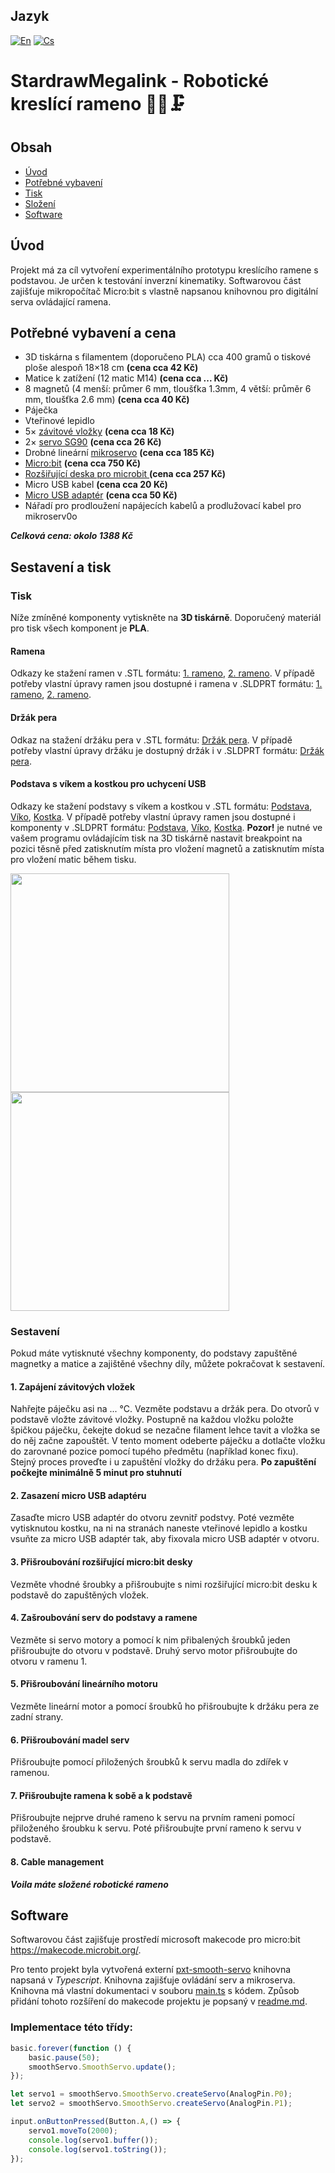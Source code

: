 ## Jazyk
[![En](https://img.shields.io/badge/lang-en-blue)](https://github.com/pslib-cz/2022-p2a-mme-pppp-Kraus-Ivan/blob/main/README.md)
[![Cs](https://img.shields.io/badge/lang-cs-red)](https://github.com/pslib-cz/2022-p2a-mme-pppp-Kraus-Ivan/blob/main/README.cs.md)


# StardrawMegalink - Robotické kreslící rameno :tokyo_tower::mechanical_arm::clamp:

## Obsah

- [Úvod](#Úvod)
- [Potřebné vybavení](#Potřebné-vybavení)
- [Tisk](#tiskprinter)
- [Složení](#Složení)
- [Software](#Software)


## Úvod
Projekt má za cíl vytvoření experimentálního prototypu kreslícího ramene s podstavou. Je určen k testování inverzní kinematiky. Softwarovou část zajišťuje mikropočítač Micro:bit s vlastně napsanou knihovnou pro digitální serva ovládající ramena.


## Potřebné vybavení a cena
- 3D tiskárna s filamentem (doporučeno PLA) cca 400 gramů o tiskové ploše alespoň 18×18 cm **(cena cca 42 Kč)**
- Matice k zatížení (12 matic M14) **(cena cca ... Kč)**
- 8 magnetů (4 menší: průmer 6 mm, tloušťka 1.3mm, 4 větší: průměr 6 mm, tloušťka 2.6 mm) **(cena cca 40 Kč)**
- Páječka 
- Vteřinové lepidlo
- 5× [závitové vložky](https://eshop.sharplayers.cz/p/zavitove-vlozky-m3?gclid=CjwKCAjwsvujBhAXEiwA_UXnACFnVo32Ehh4C0-VzjGK4OnDROmtyTXOmKyot6yBNGM73W3FBH5FuBoCpv0QAvD_BwE#1555) **(cena cca 18 Kč)**
- 2× [servo SG90](https://www.aliexpress.com/item/4000903254039.html) **(cena cca 26 Kč)**
- Drobné lineární [mikroservo](https://www.aliexpress.com/item/1005004339409489.html?pdp_npi=2%40dis%21USD%21US%20%248.43%21US%20%248.43%21%21%21%21%21%402103242516849089387838247e4354%2112000028817829408%21btf&_t=pvid:decffea6-7b81-4ac8-801d-0f80278e7e29&afTraceInfo=1005004339409489__pc__pcBridgePPC__xxxxxx__1684908939&spm=a2g0o.ppclist.product.mainProduct) **(cena cca 185 Kč)**
- [Micro:bit](https://www.amazon.com/GeeekPi-Micro-Original-Batteries-Programming/dp/B0BB6T186P/ref=sr_1_1_sspa?keywords=micro+bit&qid=1686042679&sr=8-1-spons&psc=1&spLa=ZW5jcnlwdGVkUXVhbGlmaWVyPUExR1hMUzlaRkk4M0ZZJmVuY3J5cHRlZElkPUEwMzU5NDcxMjZDVzZWNjFaVkRFVCZlbmNyeXB0ZWRBZElkPUEwNTc5NTI5QVlLVFU0VEMwN1MyJndpZGdldE5hbWU9c3BfYXRmJmFjdGlvbj1jbGlja1JlZGlyZWN0JmRvTm90TG9nQ2xpY2s9dHJ1ZQ==) **(cena cca 750 Kč)**
- [Rozšiřující deska pro microbit
](https://campaign.aliexpress.com/wow/gcp/tesla-pc-new/index?UTABTest=aliabtest377151_530968&src=google&src=google&albch=shopping&acnt=494-037-6276&slnk=&plac=&mtctp=&albbt=Google_7_shopping&albagn=888888&isSmbAutoCall=false&needSmbHouyi=false&albcp=19374404636&albag=&trgt=&crea=en32919813638&netw=x&device=c&albpg=&albpd=en32919813638&gad=1&gclid=CjwKCAjw1YCkBhAOEiwA5aN4AWF3JHqWqZg_oN6JqZttoZp75ZzobjrEqrCE3kOS40wbZjK0dLMC1BoCTrcQAvD_BwE&gclsrc=aw.ds&aff_fcid=ddc743c6ce104a35bf6536f50c1ff099-1686125398647-02721-UneMJZVf&aff_fsk=UneMJZVf&aff_platform=aaf&sk=UneMJZVf&aff_trace_key=ddc743c6ce104a35bf6536f50c1ff099-1686125398647-02721-UneMJZVf&terminal_id=284860dbb5e14a15ad06232ddc3eb903&wh_weex=true&wx_navbar_hidden=true&wx_navbar_transparent=true&ignoreNavigationBar=true&wx_statusbar_hidden=true&bt_src=ppc_direct_lp&scenario=pcBridgePPC&productId=32919813638&OLP=1085100208_f_group2&o_s_id=1085100208) **(cena cca 257 Kč)**
- Micro USB kabel **(cena cca 20 Kč)**
- [Micro USB adaptér](https://www.aliexpress.com/item/1005002500157420.html) **(cena cca 50 Kč)**
- Nářadí pro prodloužení napájecích kabelů a prodlužovací kabel pro mikroserv0o
 
***Celková cena: okolo 1388 Kč***


## Sestavení a tisk

### Tisk
Níže zmíněné komponenty vytiskněte na **3D tiskárně**.
Doporučený materiál pro tisk všech komponent je **PLA**.

#### Ramena
Odkazy ke stažení ramen v .STL formátu: [1. rameno](./MODELS/models/STARDRAWMEGALINK_arm-1.STL), [2. rameno](./MODELS/models/STARDRAWMEGALINK_arm-2.STL).
V případě potřeby vlastní úpravy ramen jsou dostupné i ramena v .SLDPRT formátu: [1. rameno](./MODELS/solidworks_models/STARDRAWMEGALINK_arm-1.SLDPRT), [2. rameno](./MODELS/solidworks_models/STARDRAWMEGALINK_arm-2.SLDPRT).

#### Držák pera
Odkaz na stažení držáku pera v .STL formátu: [Držák pera](./MODELS/models/STARDRAWMEGALINK_pen-grabber.stl).
V případě potřeby vlastní úpravy držáku je dostupný držák i v .SLDPRT formátu: [Držák pera](./MODELS/solidworks_models/STARDRAWMEGALINK_pen-grabber.SLDPRT).

#### Podstava s víkem a kostkou pro uchycení USB
Odkazy ke stažení podstavy s víkem a kostkou v .STL formátu: [Podstava](./MODELS/models/STARDRAWMEGALINK_base.STL), [Víko](./MODELS/models/STARDRAWMEGALINK_base--cover.STL), [Kostka](./MODELS/models/STARDRAWMEGALINK_usb--block.STL). 
V případě potřeby vlastní úpravy ramen jsou dostupné i komponenty v .SLDPRT formátu: [Podstava](./MODELS/solidworks_models/STARDRAWMEGALINK_base.SLDPRT), [Víko](./MODELS/solidworks_models/STARDRAWMEGALINK_base--cover.SLDPRT), [Kostka](./MODELS/models/STARDRAWMEGALINK_usb--block.SLDPRT).
**Pozor!** je nutné ve vašem programu ovládajícím tisk na 3D tiskárně nastavit breakpoint na pozici těsně před zatisknutím místa pro vložení magnetů a zatisknutím místa pro vložení matic během tisku.


<img src="https://github.com/pslib-cz/2022-p2a-mme-pppp-Kraus-Ivan/blob/main/images/20230614_074527.jpg" width="350" height="350">

<img src="https://github.com/pslib-cz/2022-p2a-mme-pppp-Kraus-Ivan/blob/main/images/20230614_113205.jpg" width="350" height="350">

### Sestavení
Pokud máte vytisknuté všechny komponenty, do podstavy zapuštěné magnetky a matice a zajištěné všechny díly, můžete pokračovat k sestavení.

#### 1. Zapájení závitových vložek
Nahřejte páječku asi na ... °C. Vezměte podstavu a držák pera. Do otvorů v podstavě vložte závitové vložky. Postupně na každou vložku položte špičkou páječku, čekejte dokud se nezačne filament lehce tavit a vložka se do něj začne zapouštět. V tento moment odeberte páječku a dotlačte vložku do zarovnané pozice pomocí tupého předmětu (například konec fixu). Stejný proces proveďte i u zapuštění vložky do držáku pera. **Po zapuštění počkejte minimálně 5 minut pro stuhnutí**

#### 2. Zasazení micro USB adaptéru
Zasaďte micro USB adaptér do otvoru zevnitř podstvy. Poté vezměte vytisknutou kostku, na ni na stranách naneste vteřinové lepidlo a kostku vsuňte za micro USB adaptér tak, aby fixovala micro USB adaptér v otvoru.

#### 3. Přišroubování rozšiřující micro:bit desky
Vezměte vhodné šroubky a přišroubujte s nimi rozšiřující micro:bit desku k podstavě do zapuštěných vložek.

#### 4. Zašroubování serv do podstavy a ramene
Vezměte si servo motory a pomocí k nim přibalených šroubků jeden přišroubujte do otvoru v podstavě. Druhý servo motor přišroubujte do otvoru v ramenu 1.

#### 5. Přišroubování lineárního motoru
Vezměte lineární motor a pomocí šroubků ho přišroubujte k držáku pera ze zadní strany.

#### 6. Přišroubování madel serv
Přišroubujte pomocí přiložených šroubků k servu madla do zdířek v ramenou.

#### 7. Přišroubujte ramena k sobě a k podstavě
Přišroubujte nejprve druhé rameno k servu na prvním rameni pomocí přiloženého šroubku k servu. Poté přišroubujte první rameno k servu v podstavě.

#### 8. Cable management

***Voila máte složené robotické rameno***

## Software
Softwarovou část zajišťuje prostředí microsoft makecode pro micro:bit https://makecode.microbit.org/.

Pro tento projekt byla vytvořená externí [pxt-smooth-servo](https://github.com/Kraus-Ivan/pxt-smooth-servo) knihovna napsaná v *Typescript*. Knihovna zajišťuje ovládání serv a mikroserva.
Knihovna má vlastní dokumentaci v souboru [main.ts](https://github.com/Kraus-Ivan/pxt-smooth-servo/blob/master/main.ts) s kódem.
Způsob přidání tohoto rozšíření do makecode projektu je popsaný v [readme.md](https://github.com/Kraus-Ivan/pxt-smooth-servo/blob/master/README.md).
### Implementace této třídy:

```typescript
basic.forever(function () {
    basic.pause(50);
	smoothServo.SmoothServo.update();
});

let servo1 = smoothServo.SmoothServo.createServo(AnalogPin.P0);
let servo2 = smoothServo.SmoothServo.createServo(AnalogPin.P1);

input.onButtonPressed(Button.A,() => {
    servo1.moveTo(2000);
    console.log(servo1.buffer());
    console.log(servo1.toString());
});
```

